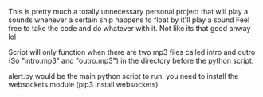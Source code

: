 This is pretty much a totally unnecessary personal project that will play a sounds whenever a certain ship happens to float by it'll play a sound
Feel free to take the code and do whatever with it. Not like its that good anway lol

Script will only function when there are two mp3 files called intro and outro (So "intro.mp3" and "outro.mp3") in the directory before the python script.

alert.py would be the main python script to run.
you need to install the websockets module (pip3 install websockets)
